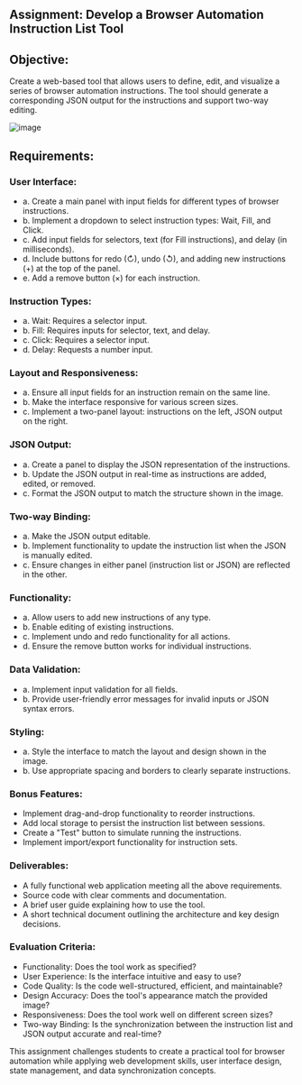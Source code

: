 ## Assignment: Develop a Browser Automation Instruction List Tool

## Objective:
Create a web-based tool that allows users to define, edit, and visualize a series of browser automation instructions. The tool should generate a corresponding JSON output for the instructions and support two-way editing.

![image](https://github.com/user-attachments/assets/3b07b050-3b63-43a7-bfb0-a9e7c00b235b)

## Requirements:

### User Interface:

- a. Create a main panel with input fields for different types of browser instructions.
- b. Implement a dropdown to select instruction types: Wait, Fill, and Click.
- c. Add input fields for selectors, text (for Fill instructions), and delay (in milliseconds).
- d. Include buttons for redo (↻), undo (↺), and adding new instructions (+) at the top of the panel.
- e. Add a remove button (×) for each instruction.

### Instruction Types:

- a. Wait: Requires a selector input.
- b. Fill: Requires inputs for selector, text, and delay.
- c. Click: Requires a selector input.
- d. Delay: Requests a number input. 

### Layout and Responsiveness:
- a. Ensure all input fields for an instruction remain on the same line.
- b. Make the interface responsive for various screen sizes.
- c. Implement a two-panel layout: instructions on the left, JSON output on the right.

### JSON Output:
- a. Create a panel to display the JSON representation of the instructions.
- b. Update the JSON output in real-time as instructions are added, edited, or removed.
- c. Format the JSON output to match the structure shown in the image.

### Two-way Binding:
- a. Make the JSON output editable.
- b. Implement functionality to update the instruction list when the JSON is manually edited.
- c. Ensure changes in either panel (instruction list or JSON) are reflected in the other.

### Functionality:
- a. Allow users to add new instructions of any type.
- b. Enable editing of existing instructions.
- c. Implement undo and redo functionality for all actions.
- d. Ensure the remove button works for individual instructions.

### Data Validation:
- a. Implement input validation for all fields.
- b. Provide user-friendly error messages for invalid inputs or JSON syntax errors.

### Styling:
- a. Style the interface to match the layout and design shown in the image.
- b. Use appropriate spacing and borders to clearly separate instructions.

### Bonus Features:
- Implement drag-and-drop functionality to reorder instructions.
- Add local storage to persist the instruction list between sessions.
- Create a "Test" button to simulate running the instructions.
- Implement import/export functionality for instruction sets.

### Deliverables:
- A fully functional web application meeting all the above requirements.
- Source code with clear comments and documentation.
- A brief user guide explaining how to use the tool.
- A short technical document outlining the architecture and key design decisions.

### Evaluation Criteria:
- Functionality: Does the tool work as specified?
- User Experience: Is the interface intuitive and easy to use?
- Code Quality: Is the code well-structured, efficient, and maintainable?
- Design Accuracy: Does the tool's appearance match the provided image?
- Responsiveness: Does the tool work well on different screen sizes?
- Two-way Binding: Is the synchronization between the instruction list and JSON output accurate and real-time?

This assignment challenges students to create a practical tool for browser automation while applying web development skills, user interface design, state management, and data synchronization concepts.
